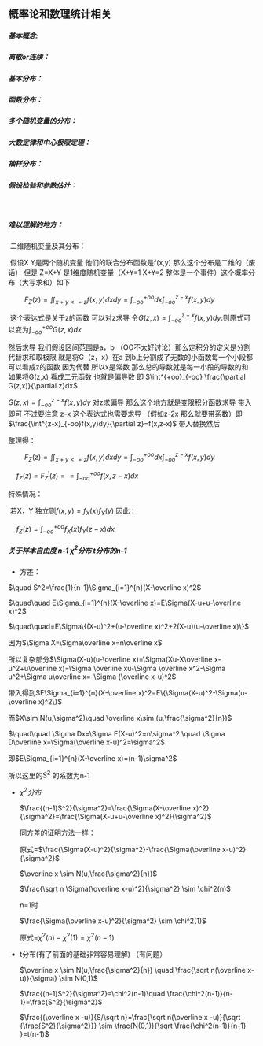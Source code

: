 ## 概率论和数理统计相关

##### 基本概念:

##### 离散or连续：

##### 基本分布：

##### 函数分布：

##### 多个随机变量的分布：

##### 大数定律和中心极限定理：

##### 抽样分布：

##### 假设检验和参数估计：

​	



##### 难以理解的地方：

​	二维随机变量及其分布：

​	假设X Y是两个随机变量  他们的联合分布函数是f(x,y)  那么这个分布是二维的（废话） 但是 Z=X+Y 是1维度随机变量（X+Y=1 X+Y=2 整体是一个事件）这个概率分布（大写求和）如下

$\quad\quad F_Z(z)=\iint_{x+y<=z}f(x,y)dxdy=\int^{+oo}_{-oo}dx\int^{z-x}_{-oo}f(x,y)dy$

​	这个表达式是关于z的函数 可以对z求导 令$G(z,x)=\int^{z-x}_{-oo}f(x,y)dy$:则原式可以变为$\int^{+oo}_{-oo}G(z,x)dx$

然后求导 我们假设区间范围是a，b （OO不太好讨论）那么定积分的定义是分割代替求和取极限 就是将G（z，x）在a 到b上分割成了无数的小函数每一个小段都可以看成z的函数 因为代替 所以x是常数 那么总的导数就是每一小段的导数的和 如果将G(z,x) 看成二元函数 也就是偏导数  即 $\int^{+oo}_{-oo} \frac{\partial G(z,x)}{\partial z}dx$

$G(z,x)=\int^{z-x}_{-oo}f(x,y)dy$ 对z求偏导 那么这个地方就是变限积分函数求导 带入即可 不过要注意 z-x 这个表达式也需要求导 （假如z-2x 那么就要带系数）即  $\frac{\int^{z-x}_{-oo}f(x,y)dy}{\partial z}=f(x,z-x)$ 带入替换然后

整理得：

$\quad\quad F_Z(z)=\iint_{x+y<=z}f(x,y)dxdy=\int^{+oo}_{-oo}dx\int^{z-x}_{-oo}f(x,y)dy$

$\quad f_Z(z)=F_Z^{'}(z)==\int^{+oo}_{-oo}f(x,z-x)dx$

特殊情况：

​	若X，Y 独立则$f(x,y)=f_X(x)f_Y(y)$ 因此：

$\quad f_Z(z)=\int^{+oo}_{-oo}f_X(x)f_Y(z-x)dx$



##### 关于样本自由度 n-1 $\chi^2$分布 t分布的n-1

+ 方差：

$\quad S^2=\frac{1}{n-1}\Sigma_{i=1}^{n}(X-\overline x)^2$

$\quad\quad E\Sigma_{i=1}^{n}(X-\overline x)=E\Sigma(X-u+u-\overline x)^2$

$\quad\quad=E\Sigma\{(X-u)^2+(u-\overline x)^2+2(X-u)(u-\overline x)\}$

因为$\Sigma X=\Sigma\overline x=n\overline x$  

所以复杂部分$\Sigma(X-u)(u-\overline x)=\Sigma(Xu-X\overline x-u^2+u\overline x)=\Sigma \overline xu-\Sigma \overline x^2-\Sigma u^2+\Sigma u\overline x=-\Sigma (\overline x-u)^2$

带入得到$E\Sigma_{i=1}^{n}(X-\overline x)^2=E\{\Sigma(X-u)^2-\Sigma(u-\overline x)^2\}$

而$X\sim N(u,\sigma^2)\quad \overline x\sim (u,\frac{\sigma^2}{n})$

$\quad\quad \Sigma Dx=\Sigma E(X-u)^2=n\sigma^2 \quad \Sigma D\overline x=\Sigma(\overline x-u)^2=\sigma^2$

即$E\Sigma_{i=1}^{n}(X-\overline x)=(n-1)\sigma^2$

所以这里的$S^2$  的系数为n-1	

+ $\chi^2分布$

  $\frac{(n-1)S^2}{\sigma^2}=\frac{\Sigma(X-\overline x)^2}{\sigma^2}=\frac{\Sigma(X-u+u-\overline x)^2}{\sigma^2}$

  同方差的证明方法一样：

  原式=$\frac{\Sigma(X-u)^2}{\sigma^2}-\frac{\Sigma(\overline x-u)^2}{\sigma^2}$

  $\overline x \sim N(u,\frac{\sigma^2}{n})$

  $\frac{\sqrt n \Sigma(\overline x-u)^2}{\sigma^2} \sim \chi^2(n)$

  n=1时

  $\frac{\Sigma(\overline x-u)^2}{\sigma^2} \sim \chi^2(1)$

  原式=$\chi^2(n)-\chi^2(1)=\chi^2(n-1)$

+ t分布(有了前面的基础非常容易理解) （有问题）

  $\overline x \sim N(u,\frac{\sigma^2}{n}) \quad  \frac{\sqrt n(\overline x-u)}{\sigma} \sim N(0,1)$

  $\frac{(n-1)S^2}{\sigma^2}=\chi^2(n-1)\quad  \frac{\chi^2(n-1)}{n-1}=\frac{S^2}{\sigma^2}$

  $\frac{(\overline x -u)}{S/\sqrt n}=\frac{\sqrt n(\overline x -u)}{\sqrt {\frac{S^2}{\sigma^2}}} \sim \frac{N(0,1)}{\sqrt \frac{\chi^2(n-1)}{n-1} }=t(n-1)$

  

  ​	

